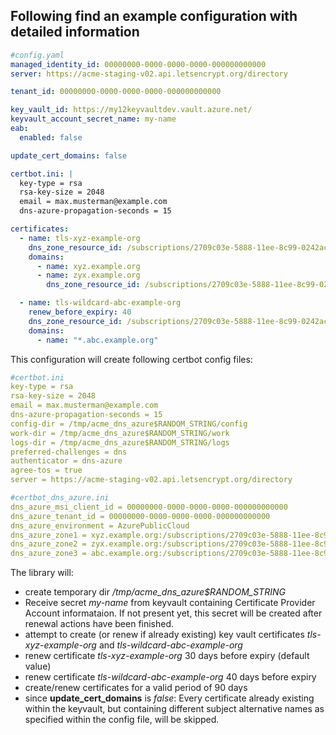 ## Following find an example configuration with detailed information

```yaml
#config.yaml
managed_identity_id: 00000000-0000-0000-0000-000000000000
server: https://acme-staging-v02.api.letsencrypt.org/directory

tenant_id: 00000000-0000-0000-0000-000000000000

key_vault_id: https://my12keyvaultdev.vault.azure.net/
keyvault_account_secret_name: my-name
eab:
  enabled: false

update_cert_domains: false

certbot.ini: |
  key-type = rsa
  rsa-key-size = 2048
  email = max.musterman@example.com
  dns-azure-propagation-seconds = 15

certificates:
  - name: tls-xyz-example-org
    dns_zone_resource_id: /subscriptions/2709c03e-5888-11ee-8c99-0242ac120002/resourceGroups/rg123-my-rg/providers/Microsoft.Network/dnszones/example.org
    domains:
      - name: xyz.example.org
      - name: zyx.example.org
        dns_zone_resource_id: /subscriptions/2709c03e-5888-11ee-8c99-0242ac120002/resourceGroups/rg123-my-rg/providers/Microsoft.Network/dnszones/my-dev.domain.com

  - name: tls-wildcard-abc-example-org
    renew_before_expiry: 40
    dns_zone_resource_id: /subscriptions/2709c03e-5888-11ee-8c99-0242ac120002/resourceGroups/rg123-my-rg/providers/Microsoft.Network/dnszones/my-dev.domain.com
    domains:
      - name: "*.abc.example.org"
```

This configuration will create following certbot config files:

```yaml
#certbot.ini
key-type = rsa
rsa-key-size = 2048
email = max.musterman@example.com
dns-azure-propagation-seconds = 15
config-dir = /tmp/acme_dns_azure$RANDOM_STRING/config
work-dir = /tmp/acme_dns_azure$RANDOM_STRING/work
logs-dir = /tmp/acme_dns_azure$RANDOM_STRING/logs
preferred-challenges = dns
authenticator = dns-azure
agree-tos = true
server = https://acme-staging-v02.api.letsencrypt.org/directory
```

```yaml
#certbot_dns_azure.ini
dns_azure_msi_client_id = 00000000-0000-0000-0000-000000000000
dns_azure_tenant_id = 00000000-0000-0000-0000-000000000000
dns_azure_environment = AzurePublicCloud
dns_azure_zone1 = xyz.example.org:/subscriptions/2709c03e-5888-11ee-8c99-0242ac120002/resourceGroups/rg123-my-rg/providers/Microsoft.Network/dnszones/my-dev.domain.com
dns_azure_zone2 = zyx.example.org:/subscriptions/2709c03e-5888-11ee-8c99-0242ac120002/resourceGroups/rg123-my-rg/providers/Microsoft.Network/dnszones/my-dev.domain.com
dns_azure_zone3 = abc.example.org:/subscriptions/2709c03e-5888-11ee-8c99-0242ac120002/resourceGroups/rg123-my-rg/providers/Microsoft.Network/dnszones/my-dev.domain.com
```

The library will:

- create temporary dir _/tmp/acme_dns_azure$RANDOM_STRING_
- Receive secret _my-name_ from keyvault containing Certificate Provider Account informataion. If not present yet, this secret will be created after renewal actions have been finished.
- attempt to create (or renew if already existing) key vault certificates _tls-xyz-example-org_ and _tls-wildcard-abc-example-org_
- renew certificate _tls-xyz-example-org_ 30 days before expiry (default value)
- renew certificate _tls-wildcard-abc-example-org_ 40 days before expiry
- create/renew certificates for a valid period of 90 days
- since **update_cert_domains** is _false_: Every certificate already existing within the keyvault, but containing different subject alternative names as specified within the config file, will be skipped.

